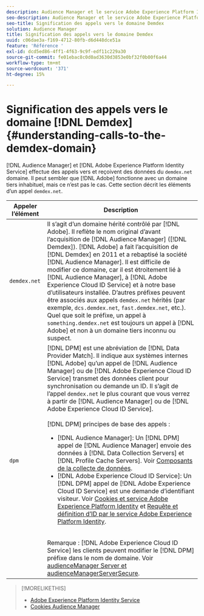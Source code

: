 ```yaml
---
description: Audience Manager et le service Adobe Experience Platform Identity appellent et reçoivent des données du domaine demdex.net. Il peut sembler que l’Adobe fonctionne avec un domaine tiers inhabituel, mais ce n’est pas le cas. Cette section décrit les éléments d’un appel demdex.net.
seo-description: Audience Manager et le service Adobe Experience Platform Identity appellent et reçoivent des données du domaine demdex.net. Il peut sembler que l’Adobe fonctionne avec un domaine tiers inhabituel, mais ce n’est pas le cas. Cette section décrit les éléments d’un appel demdex.net.
seo-title: Signification des appels vers le domaine Demdex
solution: Audience Manager
title: Signification des appels vers le domaine Demdex
uuid: c06dae3a-f169-4712-80fb-d6d448dce51a
feature: 'Référence '
exl-id: dcd5ed86-4ff1-4f63-9c9f-edf11c229a30
source-git-commit: fe01ebac8c0d0ad3630d3853e0bf32f0b00f6a44
workflow-type: tm+mt
source-wordcount: '371'
ht-degree: 15%

---
```


# Signification des appels vers le domaine [!DNL Demdex] {#understanding-calls-to-the-demdex-domain}

[!DNL Audience Manager] et  [!DNL Adobe Experience Platform Identity Service] effectue des appels vers et reçoivent des données du  `demdex.net` domaine. Il peut sembler que [!DNL Adobe] fonctionne avec un domaine tiers inhabituel, mais ce n’est pas le cas. Cette section décrit les éléments d’un appel `demdex.net`.

| Appeler l’élément | Description |
|---|---|
| `demdex.net` | Il s’agit d’un domaine hérité contrôlé par [!DNL Adobe]. Il reflète le nom original d’avant l’acquisition de [!DNL Audience Manager] ([!DNL Demdex]). [!DNL Adobe] a fait l’acquisition de [!DNL Demdex] en 2011 et a rebaptisé la société [!DNL Audience Manager]. Il est difficile de modifier ce domaine, car il est étroitement lié à [!DNL Audience Manager], à [!DNL Adobe Experience Cloud ID Service] et à notre base d’utilisateurs installée. D’autres préfixes peuvent être associés aux appels `demdex.net` hérités (par exemple, `dcs.demdex.net`, `fast.demdex.net`, etc.). Quel que soit le préfixe, un appel à `something.demdex.net` est toujours un appel à [!DNL Adobe] et non à un domaine tiers inconnu ou suspect. |
| `dpm` | [!DNL DPM] est une abréviation de  [!DNL Data Provider Match]. Il indique aux systèmes internes [!DNL Adobe] qu’un appel de [!DNL Audience Manager] ou de [!DNL Adobe Experience Cloud ID Service] transmet des données client pour synchronisation ou demande un ID. Il s’agit de l’appel `demdex.net` le plus courant que vous verrez à partir de [!DNL Audience Manager] ou de [!DNL Adobe Experience Cloud ID Service]. <br><br>[!DNL DPM] principes de base des appels : <ul><li>[!DNL Audience Manager]: Un  [!DNL DPM] appel de  [!DNL Audience Manager] envoie des données à  [!DNL Data Collection Servers] et  [!DNL Profile Cache Servers]. Voir [Composants de la collecte de données](../reference/system-components/components-data-collection.md).</li><li>[!DNL Adobe Experience Cloud ID Service]: Un  [!DNL DPM] appel de  [!DNL Adobe Experience Cloud ID Service] est une demande d’identifiant visiteur. Voir [Cookies et service Adobe Experience Platform Identity](https://docs.adobe.com/content/help/fr-FR/id-service/using/intro/cookies.html) et [Requête et définition d’ID par le service Adobe Experience Platform Identity](https://docs.adobe.com/content/help/en/id-service/using/intro/id-request.html).</li></ul><br>Remarque :  [!DNL Adobe Experience Cloud ID Service] les clients peuvent modifier le  [!DNL DPM] préfixe dans le nom de domaine. Voir [audienceManager Server et audienceManagerServerSecure](https://docs.adobe.com/content/help/en/id-service/using/id-service-api/configurations/subdomain-config.html). |

>[!MORELIKETHIS]
>
>* [Adobe Experience Platform Identity Service](https://docs.adobe.com/content/help/en/id-service/using/home.html)
>* [Cookies Audience Manager](https://docs.adobe.com/content/help/fr-FR/core-services/interface/ec-cookies/cookies-am.html)

